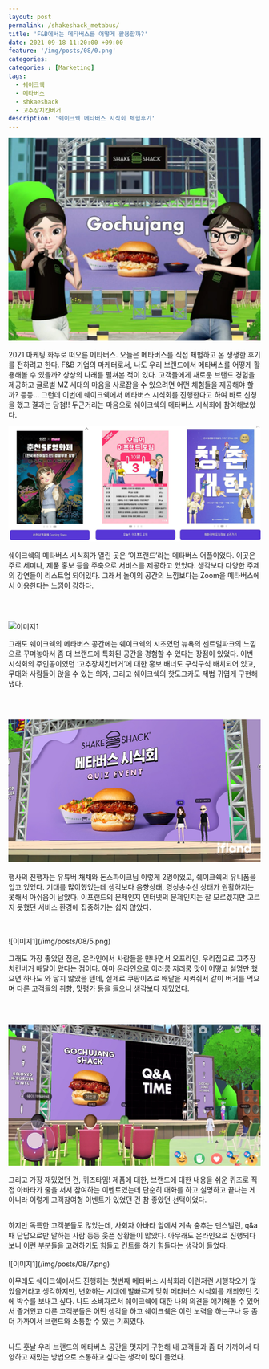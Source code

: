 ```yaml
---
layout: post
permalink: /shakeshack_metabus/
title: 'F&B에서는 메타버스를 어떻게 활용할까?'
date: 2021-09-18 11:20:00 +09:00
feature: '/img/posts/08/0.png'
categories:
categories : [Marketing]
tags:
  - 쉐이크쉑
  - 메타버스
  - shkaeshack
  - 고추장치킨버거
description: '쉐이크쉑 메타버스 시식회 체험후기'
---
```


![이미지1](/img/posts/08/1.png)
<br>

2021 마케팅 화두로 떠오른 메타버스. 오늘은 메타버스를 직접 체험하고 온 생생한 후기를 전하려고 한다. F&B 기업의 마케터로서, 나도 우리 브랜드에서 메타버스를 어떻게 활용해볼 수 있을까? 상상의 나래를 펼쳐본 적이 있다. 고객들에게 새로운 브랜드 경험을 제공하고 글로벌 MZ 세대의 마음을 사로잡을 수 있으려면 어떤 체험들을 제공해야 할까? 등등… 그런데 이번에 쉐이크쉑에서 메타버스 시식회를 진행한다고 하여 바로 신청을 했고 결과는 당첨!! 두근거리는 마음으로 쉐이크쉑의 메타버스 시식회에 참여해보았다.  

![이미지1](/img/posts/08/2.png)
<br>

쉐이크쉑의 메타버스 시식회가 열린 곳은 ‘이프랜드’라는 메타버스 어플이었다. 이곳은 주로 세미나, 제품 홍보 등을 주축으로 서비스를 제공하고 있었다. 생각보다 다양한 주제의 강연들이 리스트업 되어있다. 그래서 놀이의 공간의 느낌보다는 Zoom을 메타버스에서 이용한다는 느낌이 강하다.

<br>
<br>

![이미지1](/img/posts/08/3.png)
<br>

그래도 쉐이크쉑의 메타버스 공간에는 쉐이크쉑의 시초였던 뉴욕의 센트럴파크의 느낌으로 꾸며놓아서 좀 더 브랜드에 특화된 공간을 경험할 수 있다는 장점이 있었다. 이번 시식회의 주인공이였던 ‘고추장치킨버거’에 대한 홍보 배너도 구석구석 배치되어 있고, 무대와 사람들이 앉을 수 있는 의자, 그리고 쉐이크쉑의 핫도그카도 제법 귀엽게 구현해냈다.

<br>
<br>

![이미지1](/img/posts/08/4.png)
<br>
<br>
행사의 진행자는 유튜버 채채와 돈스파이크님 이렇게 2명이었고, 쉐이크쉑의 유니폼을 입고 있었다. 기대를 많이했었는데 생각보다 음향상태, 영상송수신 상태가 원활하지는 못해서 아쉬움이 남았다. 이프랜드의 문제인지 인터넷의 문제인지는 잘 모르겠지만 고르지 못했던 서비스 환경에 집중하기는 쉽지 않았다.

<br>
<br>
![이미지1](/img/posts/08/5.png)
<br>

그래도 가장 좋았던 점은, 온라인에서 사람들을 만나면서 오프라인, 우리집으로 고추장치킨버거 배달이 왔다는 점이다. 아마 온라인으로 이러쿵 저러쿵 맛이 어떻고 설명만 했으면 하나도 와 닿지 않았을 텐데, 실제로 쿠팡이츠로 배달을 시켜줘서 같이 버거를 먹으며 다른 고객들의 취향, 맛평가 등을 들으니 생각보다 재밌었다.

<br>
<br>

![이미지1](/img/posts/08/6.png)
<br>

그리고 가장 재밌었던 건, 퀴즈타임! 제품에 대한, 브랜드에 대한 내용을 쉬운 퀴즈로 직접 아바타가 줄을 서서 참여하는 이벤트였는데 단순히 대화를 하고 설명하고 끝나는 게 아니라 이렇게 고객참여형 이벤트가 있었던 건 참 좋았던 선택이었다.

<br>
하지만 독특한 고객분들도 많았는데, 사회자 아바타 앞에서 계속 춤추는 댄스빌런, q&a 때 단답으로만 말하는 사람 등등 웃픈 상황들이 많았다. 아무래도 온라인으로 진행되다 보니 이런 부분들을 고려하기도 힘들고 컨트롤 하기 힘들다는 생각이 들었다.
<br>
<br>
![이미지1](/img/posts/08/7.png)
<br>

아무래도 쉐이크쉑에서도 진행하는 첫번째 메타버스 시식회라 이런저런 시행착오가 많았을거라고 생각하지만, 변화하는 시대에 발빠르게 맞춰 메타버스 시식회를 개최했던 것에 박수를 보내고 싶다. 나도 소비자로서 쉐이크쉑에 대한 나의 의견을 얘기해볼 수 있어서 즐거웠고 다른 고객분들은 어떤 생각을 하고 쉐이크쉑은 이런 노력을 하는구나 등 좀 더 가까이서 브랜드와 소통할 수 있는 기회였다.

<br>
나도 훗날 우리 브랜드의 메타버스 공간을 멋지게 구현해 내 고객들과 좀 더 가까이서 다양하고 재밌는 방법으로 소통하고 싶다는 생각이 많이 들었다.
